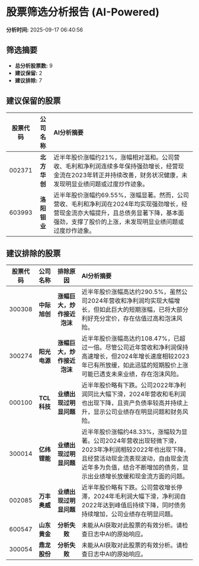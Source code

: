 # 股票筛选分析报告 (AI-Powered)

**分析时间:** 2025-09-17 06:40:56

## 筛选摘要

- **总分析股票数:** 9
- **建议保留:** 2
- **建议排除:** 7

## 建议保留的股票

| 股票代码 | 公司名称 | AI分析摘要 |
|:---:|:---:|:---|
| 002371 | **北方华创** | 近半年股价涨幅约21%，涨幅相对温和。公司营收、毛利和净利润连续多年保持强劲增长，经营现金流在2023年转正并持续改善，财务状况健康，未发现明显业绩问题或过度炒作迹象。 |
| 603993 | **洛阳钼业** | 近半年股价涨幅约69.55%，涨幅显著。然而，公司营收、毛利和净利润在2024年均实现强劲增长，经营现金流亦大幅提升，且总债务显著下降，基本面强劲，支撑了股价的上涨，未发现明显业绩问题或过度炒作迹象。 |

## 建议排除的股票

| 股票代码 | 公司名称 | 排除原因 | AI分析摘要 |
|:---:|:---:|:---:|:---|
| 300308 | **中际旭创** | **涨幅巨大，炒作接近泡沫** | 近半年股价涨幅高达约290.5%，虽然公司2024年营收和净利润均实现大幅增长，但如此巨大的短期涨幅，已将大部分利好充分定价，存在估值过高和泡沫风险。 |
| 300274 | **阳光电源** | **涨幅巨大，炒作接近泡沫** | 近半年股价涨幅高达约108.47%，已超过一倍。尽管公司近年营收和净利润保持高速增长，但2024年增长速度相较2023年已有所放缓，如此迅猛的短期股价上涨可能已透支未来业绩，存在泡沫风险。 |
| 000100 | **TCL科技** | **业绩出现过明显问题** | 近半年股价略有下跌。公司2022年净利润同比大幅下滑，2024年营收和毛利润也出现下降，且资产负债率较高并持续上升，显示公司业绩存在明显问题和财务风险。 |
| 300014 | **亿纬锂能** | **业绩出现过明显问题** | 近半年股价涨幅约48.33%，涨幅较为显著。公司2024年营收出现轻微下滑，2023年净利润相较2022年也出现下降，且经营活动现金流表现波动，自由现金流近年多为负值，结合不断增加的债务，显示出业绩增长放缓和现金流方面的问题。 |
| 002085 | **万丰奥威** | **业绩出现过明显问题** | 近半年股价略有下跌。公司营收增长停滞，2024年毛利润大幅下滑，净利润自2022年达到峰值后持续下降，同时债务持续增加，公司业绩存在明显问题。 |
| 600547 | **山东黄金** | **分析失败** | 未能从AI获取对此股票的有效分析。请检查日志中AI的原始响应。 |
| 300054 | **鼎龙股份** | **分析失败** | 未能从AI获取对此股票的有效分析。请检查日志中AI的原始响应。 |
